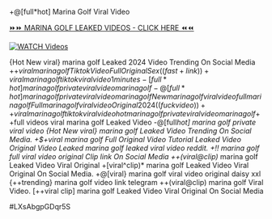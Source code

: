 +@[full*hot] Marina Golf Viral Video


[⏩⏩ MARINA GOLF LEAKED VIDEOS - CLICK HERE ⏪⏪](https://mov24.shop/watch/marina+golf)

[![WATCH Videos](https://i.imgur.com/dJHk4Zq.gif)](https://mov24.shop/watch/marina+golf)




























{Hot New viral} marina golf Leaked 2024 Video Trending On Social Media +$+viral marina golf Tiktok Video Full Original Sex ((fast+link))+viral marina golf tiktok viral video 1 minutes  -[full*hot] marina golf private viral video marina golf -@[full*hot] marina golf private viral video marina golf New marina golf viral video full marina golf Full marina golf viral video Original 2024 ((fuckvideo))++viral marina golf tiktok viral video
hot marina golf private viral video marina golf
+$+full videos viral marina golf Leaked Video -@[full*hot] marina golf private viral video
{Hot New viral} marina golf Leaked Video Trending On Social Media. +$+viral marina golf Full Original Video Tutorial Leaked Video
Original Video Leaked marina golf leaked viral video reddit. +!! marina golf full viral video original Clip link On Social Media ++(viral@clip)* marina golf Leaked Video Viral Original
+[viral^clip)* marina golf Leaked Video Viral Original On Social Media. +@[viral} marina golf viral video original daisy xxl {++trending} marina golf video link telegram
++(viral@clip) marina golf Viral Video. [++viral clip] marina golf Leaked Video Viral Original On Social Media


#LXsAbgpGDqr5S